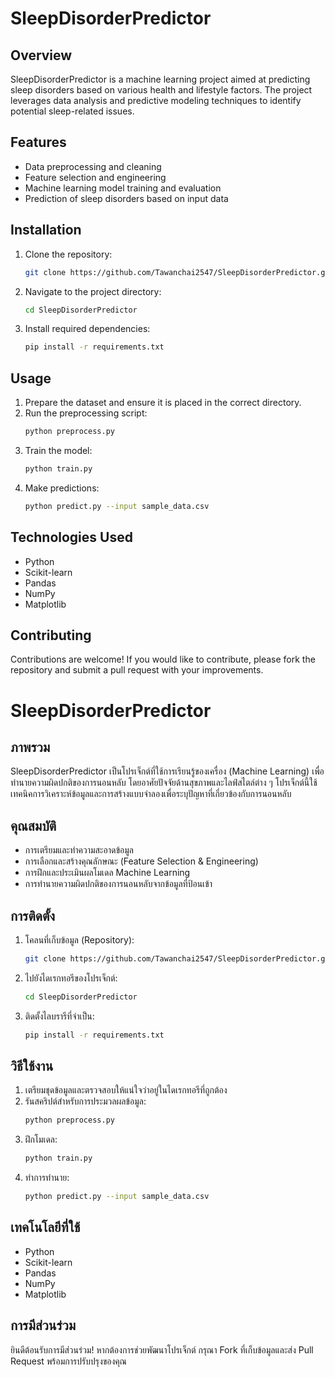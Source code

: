 # SleepDisorderPredictor

## Overview
SleepDisorderPredictor is a machine learning project aimed at predicting sleep disorders based on various health and lifestyle factors. The project leverages data analysis and predictive modeling techniques to identify potential sleep-related issues.

## Features
- Data preprocessing and cleaning
- Feature selection and engineering
- Machine learning model training and evaluation
- Prediction of sleep disorders based on input data

## Installation
1. Clone the repository:
   ```bash
   git clone https://github.com/Tawanchai2547/SleepDisorderPredictor.git
   ```
2. Navigate to the project directory:
   ```bash
   cd SleepDisorderPredictor
   ```
3. Install required dependencies:
   ```bash
   pip install -r requirements.txt
   ```

## Usage
1. Prepare the dataset and ensure it is placed in the correct directory.
2. Run the preprocessing script:
   ```bash
   python preprocess.py
   ```
3. Train the model:
   ```bash
   python train.py
   ```
4. Make predictions:
   ```bash
   python predict.py --input sample_data.csv
   ```

## Technologies Used
- Python
- Scikit-learn
- Pandas
- NumPy
- Matplotlib

## Contributing
Contributions are welcome! If you would like to contribute, please fork the repository and submit a pull request with your improvements.

# SleepDisorderPredictor

## ภาพรวม
SleepDisorderPredictor เป็นโปรเจ็กต์ที่ใช้การเรียนรู้ของเครื่อง (Machine Learning) เพื่อทำนายความผิดปกติของการนอนหลับ โดยอาศัยปัจจัยด้านสุขภาพและไลฟ์สไตล์ต่าง ๆ โปรเจ็กต์นี้ใช้เทคนิคการวิเคราะห์ข้อมูลและการสร้างแบบจำลองเพื่อระบุปัญหาที่เกี่ยวข้องกับการนอนหลับ

## คุณสมบัติ
- การเตรียมและทำความสะอาดข้อมูล
- การเลือกและสร้างคุณลักษณะ (Feature Selection & Engineering)
- การฝึกและประเมินผลโมเดล Machine Learning
- การทำนายความผิดปกติของการนอนหลับจากข้อมูลที่ป้อนเข้า

## การติดตั้ง
1. โคลนที่เก็บข้อมูล (Repository):
   ```bash
   git clone https://github.com/Tawanchai2547/SleepDisorderPredictor.git
   ```
2. ไปยังไดเรกทอรีของโปรเจ็กต์:
   ```bash
   cd SleepDisorderPredictor
   ```
3. ติดตั้งไลบรารีที่จำเป็น:
   ```bash
   pip install -r requirements.txt
   ```

## วิธีใช้งาน
1. เตรียมชุดข้อมูลและตรวจสอบให้แน่ใจว่าอยู่ในไดเรกทอรีที่ถูกต้อง
2. รันสคริปต์สำหรับการประมวลผลข้อมูล:
   ```bash
   python preprocess.py
   ```
3. ฝึกโมเดล:
   ```bash
   python train.py
   ```
4. ทำการทำนาย:
   ```bash
   python predict.py --input sample_data.csv
   ```

## เทคโนโลยีที่ใช้
- Python
- Scikit-learn
- Pandas
- NumPy
- Matplotlib

## การมีส่วนร่วม
ยินดีต้อนรับการมีส่วนร่วม! หากต้องการช่วยพัฒนาโปรเจ็กต์ กรุณา Fork ที่เก็บข้อมูลและส่ง Pull Request พร้อมการปรับปรุงของคุณ





